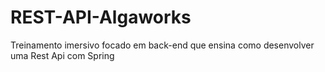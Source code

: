 # REST-API-Algaworks
Treinamento imersivo focado em back-end que ensina como desenvolver uma Rest Api com Spring
